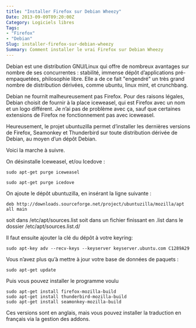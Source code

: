 ```yaml
---
title: "Installer Firefox sur Debian Wheezy"
Date: 2013-09-09T09:20:00Z
Category: Logiciels libres
Tags: 
- "Firefox"
- "Debian"
Slug: installer-firefox-sur-debian-wheezy
Summary: Comment installer le vrai Firefox sur Debian Wheezy
---
```



Debian est une distribution GNU/Linux qui offre de nombreux avantages sur nombre de ses concurrentes : stabilité, immense dépôt d’applications pré-empaquetées, philosophie libre. Elle a de ce fait "engendré" un très grand nombre de distribution dérivées, comme ubuntu, linux mint, et crunchbang.

Debian ne fournit malheureusement pas Firefox. Pour des raisons légales, Debian choisit de fournir à la place iceweasel, qui est Firefox avec un nom et un logo différent. Je n’ai pas de problème avec ça, sauf que certaines extensions de Firefox ne fonctionnement pas avec iceweasel.

Heureusement, le projet ubuntuzilla permet d’installer les dernières versions de Firefox, Seamonkey et Thunderbird sur toute distribution dérivée de Debian, au moyen d’un dépôt Debian.

Voici la marche à suivre.

On désinstalle Iceweasel, et/ou Icedove :

    sudo apt-get purge iceweasel

    sudo apt-get purge icedove

On ajoute le dépôt ubuntuzilla, en insérant la ligne suivante :

    deb http://downloads.sourceforge.net/project/ubuntuzilla/mozilla/apt all main

soit dans /etc/apt/sources.list
soit dans un fichier finissant en .list dans le dossier /etc/apt/sources.list.d/

Il faut ensuite ajouter la clé du dépôt à votre keyring:

    sudo apt-key adv --recv-keys --keyserver keyserver.ubuntu.com C1289A29

Vous n’avez plus qu’à mettre à jour votre base de données de paquets :

    sudo apt-get update

Puis vous pouvez installer le programme voulu

    sudo apt-get install firefox-mozilla-build
    sudo apt-get install thunderbird-mozilla-build
    sudo apt-get install seamonkey-mozilla-build

Ces versions sont en anglais, mais vous pouvez installer la traduction en français via la gestion des addons.

